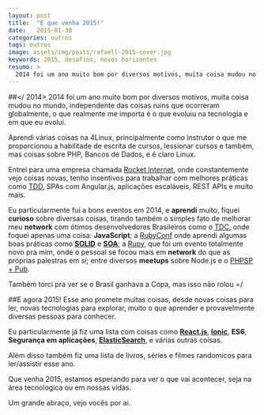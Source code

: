 ```yaml
---
layout: post
title:  "E que venha 2015!"
date:   2015-01-30
categories: outros
tags: outros
image: assets/img/posts/rafaell-2015-cover.jpg
keywords: 2015, desafios, novos horizontes
resumo: >
  2014 foi um ano muito bom por diversos motivos, muita coisa mudou no mundo, independente das coisas ruins que ocorreram globalmente, o que realmente me importa é o que evoluiu na tecnologia e em que eu evolui.
---
```

##</ 2014>
2014 foi um ano muito bom por diversos motivos, muita coisa mudou no mundo, independente das coisas ruins que ocorreram globalmente, o que realmente me importa é o que evoluiu na tecnologia e em que eu evolui.

Aprendi várias coisas na 4Linux, principalmente como instrutor o que me proporcionou a habilitade de escrita de cursos, lessionar cursos e também, mas coisas sobre PHP, Bancos de Dados, e é claro Linux.

Entrei para uma empresa chamada [Rocket Internet](https://www.rocket-internet.com/), onde constantemente vejo coisas novas, tenho insentivos para trabalhar com melhores práticas como [TDD](), SPAs com Angular.js, aplicações escaláveis, REST APIs e muito mais.

Eu particularmente fui a bons eventos em 2014, e **aprendi** muito, fiquei **curioso** sobre diversas coisas, tirando também o simples fato de melhorar meu **network** com ótimos desenvolvedores Brasileiros como o [TDC](http://www.thedevelopersconference.com.br/tdc/2014/saopaulo/trilhas), onde foquei apenas uma coisa: **JavaScript**; a [RubyConf](http://www.rubyconf.com.br/) onde aprendi algumas boas práticas como **[SOLID](http://en.wikipedia.org/wiki/SOLID_(object-oriented_design))** e **[SOA](http://en.wikipedia.org/wiki/Service-oriented_architecture)**; a [Rupy](http://rupy.com.br/), que foi um evento totalmente novo pra mim, onde o pessoal se focou mais em **network** do que as próprias palestras em sí; entre diversos **meetups** sobre Node.js e o [PHPSP + Pub](http://www.meetup.com/php-sp/).

Também torci pra ver se o Brasil ganhava a Copa, mas isso não rolou =/

##E agora 2015!
Esse ano promete muitas coisas, desde novas coisas para ler, novas tecnologias para explorar, muito o que aprender e provavelmente diversas pessoas para conhecer.

Eu particularmente já fiz uma lista com coisas como **[React.js](https://facebook.github.io/react/)**, **[Ionic](http://ionicframework.com/)**, **ES6**, **Segurança em aplicações**, **[ElasticSearch](https://www.elastic.co/products/elasticsearch)**, e várias outras coisas.

Além disso também fiz uma lista de livros, séries e filmes randomicos para ler/assistir esse ano.

Que venha 2015, estamos esperando para ver o que vai acontecer, seja na área tecnologica ou em nossas vidas.

Um grande abraço, vejo vocês por ai.